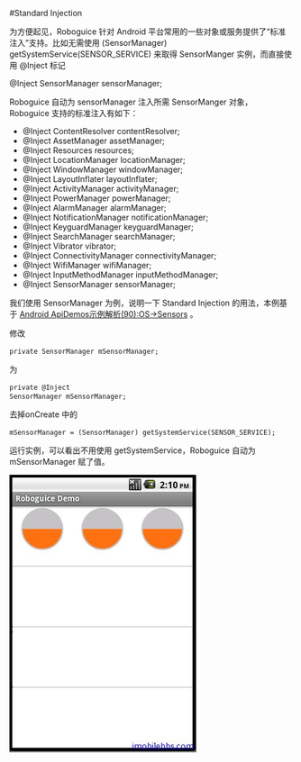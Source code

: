 #Standard Injection

为方便起见，Roboguice 针对 Android 平台常用的一些对象或服务提供了“标准注入”支持。比如无需使用 (SensorManager) getSystemService(SENSOR_SERVICE) 来取得 SensorManger 实例，而直接使用 @Inject 标记

@Inject SensorManager sensorManager;

Roboguice 自动为 sensorManager 注入所需 SensorManger 对象， Roboguice 支持的标准注入有如下：

- @Inject ContentResolver contentResolver;
- @Inject AssetManager assetManager;
- @Inject Resources resources;
- @Inject LocationManager locationManager;
- @Inject WindowManager windowManager;
- @Inject LayoutInflater layoutInflater;
- @Inject ActivityManager activityManager;
- @Inject PowerManager powerManager;
- @Inject AlarmManager alarmManager;
- @Inject NotificationManager notificationManager;
- @Inject KeyguardManager keyguardManager;
- @Inject SearchManager searchManager;
- @Inject Vibrator vibrator;
- @Inject ConnectivityManager connectivityManager;
- @Inject WifiManager wifiManager;
- @Inject InputMethodManager inputMethodManager;
- @Inject SensorManager sensorManager;

我们使用 SensorManager 为例，说明一下 Standard Injection 的用法，本例基于 [Android ApiDemos示例解析(90):OS->Sensors](http://www.imobilebbs.com/wordpress/?p=1690) 。

修改

```
private SensorManager mSensorManager;
```

为

```
private @Inject
SensorManager mSensorManager;
```

去掉onCreate 中的

```
mSensorManager = (SensorManager) getSystemService(SENSOR_SERVICE);

```

运行实例，可以看出不用使用 getSystemService，Roboguice 自动为mSensorManager 赋了值。

![](images/17.png)

